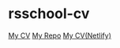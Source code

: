 # rsschool-cv

[My CV](https://Polchaninova.github.io/rsschool-cv/cv)
[My Repo](https://Polchaninova.github.io/rsschool-cv/)
[My CV(Netlify)](https://cosmic-caramel-74dc63.netlify.app/)
